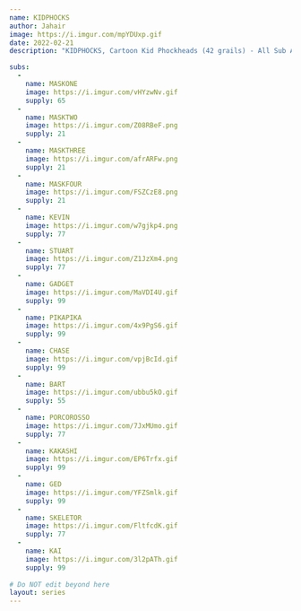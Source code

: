 ```yaml
---
name: KIDPHOCKS
author: Jahair
image: https://i.imgur.com/mpYDUxp.gif
date: 2022-02-21
description: "KIDPHOCKS, Cartoon Kid Phockheads (42 grails) - All Sub Assets will be sent out once the supply of the grail cards are fully distributed or the remaining cards burned. Exception : MASKTWO, MASKTHREE, MASKFOUR have only 21 of supply, they will be sent out to the first 21 grails sold."

subs: 
  -
    name: MASKONE
    image: https://i.imgur.com/vHYzwNv.gif
    supply: 65
  -
    name: MASKTWO
    image: https://i.imgur.com/Z08RBeF.png
    supply: 21
  -
    name: MASKTHREE
    image: https://i.imgur.com/afrARFw.png
    supply: 21
  -
    name: MASKFOUR
    image: https://i.imgur.com/FSZCzE8.png
    supply: 21
  -
    name: KEVIN
    image: https://i.imgur.com/w7gjkp4.png
    supply: 77
  -  
    name: STUART
    image: https://i.imgur.com/Z1JzXm4.png
    supply: 77
  -
    name: GADGET
    image: https://i.imgur.com/MaVDI4U.gif
    supply: 99
  -
    name: PIKAPIKA
    image: https://i.imgur.com/4x9PgS6.gif
    supply: 99
  - 
    name: CHASE
    image: https://i.imgur.com/vpjBcId.gif
    supply: 99
  - 
    name: BART
    image: https://i.imgur.com/ubbu5kO.gif
    supply: 55
  - 
    name: PORCOROSSO
    image: https://i.imgur.com/7JxMUmo.gif
    supply: 77
  - 
    name: KAKASHI
    image: https://i.imgur.com/EP6Trfx.gif
    supply: 99
  - 
    name: GED
    image: https://i.imgur.com/YFZSmlk.gif
    supply: 99
  -
    name: SKELETOR
    image: https://i.imgur.com/FltfcdK.gif
    supply: 77
  -
    name: KAI
    image: https://i.imgur.com/3l2pATh.gif
    supply: 99
    
# Do NOT edit beyond here
layout: series
---
```

